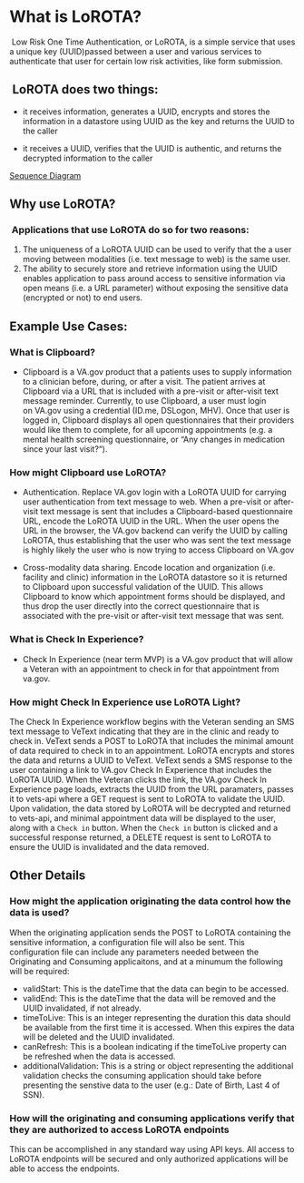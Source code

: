 
# What is LoROTA?
 Low Risk One Time Authentication, or LoROTA, is a simple service that uses a unique key (UUID)passed between a user and various services to authenticate that user for certain low risk activities, like form submission.

##  LoROTA does two things:  

- it receives information, generates a UUID, encrypts and stores the information in a datastore using UUID as the key and returns the UUID to the caller

- it receives a UUID, verifies that the UUID is authentic, and returns the decrypted information to the caller

[Sequence Diagram](https://github.com/department-of-veterans-affairs/va.gov-team/blob/master/products/health-care/checkin/engineering/lorota/Lorota_simple_Sequence.png)

## Why use LoROTA?
###  Applications that use LoROTA do so for two reasons: 

1. The uniqueness of a LoROTA UUID can be used to verify that the a user moving between modalities (i.e. text message to web) is the same user. 
2. The ability to securely store and retrieve information using the UUID enables application to pass around access to sensitive information via open means (i.e. a URL parameter) without exposing the sensitive data (encrypted or not) to end users. 

## Example Use Cases:
### What is Clipboard?
- Clipboard is a VA.gov product that a patients uses to supply information to a clinician before, during, or after a visit. The patient arrives at Clipboard via a URL that is included with a pre-visit or after-visit text message reminder. Currently, to use Clipboard, a user must login on VA.gov using a credential (ID.me, DSLogon, MHV). Once that user is logged in, Clipboard displays all open questionnaires that their providers would like them to complete, for all upcoming appointments (e.g. a mental health screening questionnaire, or “Any changes in medication since your last visit?“). 

### How might Clipboard use LoROTA?
- Authentication. Replace VA.gov login with a LoROTA UUID for carrying user authentication from text message to web. When a pre-visit or after-visit text message is sent that includes a Clipboard-based questionnaire URL, encode the LoROTA UUID in the URL. When the user opens the URL in the browser, the VA.gov backend can verify the UUID by calling LoROTA, thus establishing that the user who was sent the text message is highly likely the user who is now trying to access Clipboard on VA.gov

- Cross-modality data sharing. Encode location and organization (i.e. facility and clinic) information in the LoROTA datastore so it is returned to Clipboard upon successful validation of the UUID. This allows Clipboard to know which appointment forms should be displayed, and thus drop the user directly into the correct questionnaire that is associated with the pre-visit or after-visit text message that was sent.


### What is Check In Experience?
- Check In Experience (near term MVP) is a VA.gov product that will allow a Veteran with an appointment to check in for that appointment from va.gov. 

### How might Check In Experience use LoROTA Light?
The Check In Experience workflow begins with the Veteran sending an SMS text message to VeText indicating that they are in the clinic and ready to check in. VeText sends a POST to LoROTA that includes the minimal amount of data required to check in to an appointment.  LoROTA encrypts and stores the data and returns a UUID to VeText. VeText sends a SMS response to the user containing a link to VA.gov Check In Experience that includes the LoROTA UUID. When the Veteran clicks the link, the VA.gov Check In Experience page loads, extracts the UUID from the URL paramaters, passes it to vets-api where a GET request is sent to LoROTA to validate the UUID. Upon validation, the data stored by LoROTA will be decrypted and returned to vets-api, and minimal appointment data will be displayed to the user, along with a `Check in` button.  When the `Check in` button is clicked and a successful response returned, a DELETE request is sent to LoROTA to ensure the UUID is invalidated and the data removed. 

## Other Details

### How might the application originating the data control how the data is used?

When the originating application sends the POST to LoROTA containing the sensitive information, a configuration file will also be sent.  This configuration file can include any parameters needed between the Originating and Consuming applicaitons, and at a minumum the following will be required:
- validStart: This is the dateTime that the data can begin to be accessed.
- validEnd: This is the dateTime that the data will be removed and the UUID invalidated, if not already. 
- timeToLive: This is an integer representing the duration this data should be available from the first time it is accessed. When this expires the data will be deleted and the UUID invalidated.
- canRefresh: This is a boolean indicating if the timeToLive property can be refreshed when the data is accessed.
- additionalValidation: This is a string or object representing the additional validation checks the consuming application should take before presenting the senstive data to the user (e.g.: Date of Birth, Last 4 of SSN).

### How will the originating and consuming applications verify that they are authorized to access LoROTA endpoints
This can be accomplished in any standard way using API keys.  All access to LoROTA endpoints will be secured and only authorized applications will be able to access the endpoints. 

